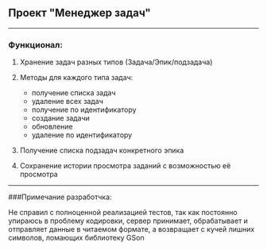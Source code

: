 ## Проект "Менеджер задач"

---

### Функционал:
1. Хранение задач разных типов (Задача/Эпик/подзадача)
2. Методы для каждого типа задач:

   * получение списка задач
   * удаление всех задач
   * получение по идентификатору
   * создание задачи
   * обновление
   * удаление по идентификатору  

3. Получение списка подзадач конкретного эпика
4. Сохранение истории просмотра заданий с возможностью её просмотра

---
###Примечание разработчка:

Не справил с полноценной реализацией тестов, так как постоянно упираюсь в проблему кодировки, сервер принимает,
обрабатывает и отправляет данные в читаемом формате, а возвращает с кучей лишних символов, ломающих библиотеку GSon
